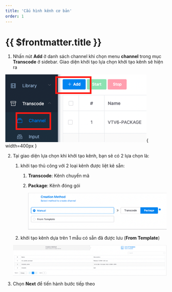 ```yaml
---
title: 'Cấu hình kênh cơ bản'
order: 1
---
```


# {{ $frontmatter.title }}


1. Nhấn nút **Add** ở danh sách channel khi chọn  menu **channel** trong mục **Transcode** ở sidebar. Giao diện khởi tạo lựa chọn khởi tạo kênh sẽ hiện ra

![Tạo Kênh](../../images/um-create-channel/um-create-channel-button.png){ width=400px }

2. Tại giao diện lựa chọn khi khởi tạo kênh, bạn sẽ có 2 lựa chọn là: 
    1. khởi tạo thủ công với 2 loại kênh được liệt kê sẵn:
        1. **Transcode**: Kênh chuyển mã 
        2. **Package**: Kênh đóng gói 

			![um-create-channel-1](../../images/um-create-channel/um-create-channel-1.png)
		
    2. khởi tạo kênh dựa trên 1 mẫu có sẵn đã được lưu (**From Template**)
    
    ![Tạo kênh từ 1 mẫu có sẵn](../../images/um-create-channel/um-create-channel-2.png)



3. Chọn **Next** để tiến hành bước tiếp theo